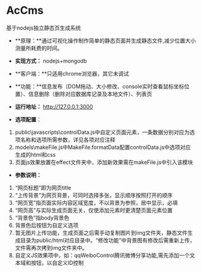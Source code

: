 AcCms
=====

基于nodejs独立静态页生成系统

- **原理：**通过可视化操作制作简单的静态页面并生成静态文件,减少位置大小测量所耗费的时间。  
- **实现方式：** nodejs+mongodb  
- **客户端：**只适用chrome浏览器，其它未调试 
- **功能：**信息发布（DOM拖动、大小修改、console实时查看鼠标坐标位置）、信息删除（删除对应数据库记录及本地文件）、列表页 
- **运行地址：** http://127.0.0.1:3000 

- **选项配置**： 
1. public\javascripts\controlData.js中自定义页面元素，一条数据分别对应为选项名称和选项所需参数，详见各项对应注释  
2. models\makeFile.js中MakeFile.formatData配置controlData.js中选项对应生成的html和css 
3. 页面js效果放置在effect文件夹中，添加新效果需在makeFile.js中引入该模块 

- **参数说明：** 
1. “网页标题”即为网页title 
2. “上传背景”为网页背景，可同时选择多张，显示顺序按照打开的顺序 
3. “网页宽”指页面实际内容区域宽度，不以背景为参照，居中显示，必填 
4. “网页高”与实际生成页面无关，仅使添加元素时更清楚页面元素位置 
5. “背景色”指body背景色 
6. 背景色后按钮为自定义选项 
7. 暂无图片上传功能，生成页面之后需手动复制图片到img文件夹，静态文件生成目录为public/html对应目录中。“修改功能”中背景图有修改后需重新上传，文件需再次拷到img文件夹中。 
8. 自定义JS效果项中，如：qqWeiboControl腾讯微博分享功能,需先添加一个文本域和按钮，以自定义ID控制 







